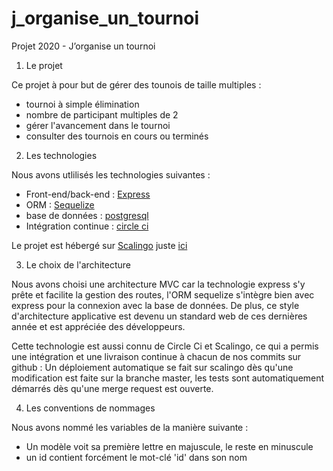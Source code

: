 # j_organise_un_tournoi
Projet 2020 - J’organise un tournoi

1. Le projet

Ce projet à pour but de gérer des tounois de taille multiples : 
* tournoi à simple élimination
* nombre de participant multiples de 2
* gérer l'avancement dans le tournoi
* consulter des tournois en cours ou terminés

2. Les technologies

Nous avons utlilisés les technologies suivantes :
* Front-end/back-end : [Express](http://expressjs.com/)
* ORM : [Sequelize](https://sequelize.org/)
* base de données : [postgresql](https://www.postgresql.org/)
* Intégration continue : [circle ci](https://circleci.com/)

Le projet est hébergé sur [Scalingo](https://scalingo.com/fr) juste [ici](https://j-organise-un-tournoi.osc-fr1.scalingo.io/)

3. Le choix de l'architecture

Nous avons choisi une architecture MVC car la technologie express s'y prête et facilite la gestion des routes, l'ORM sequelize s'intègre bien avec express pour la connexion avec la base de données.
De plus, ce style d'architecture applicative est devenu un standard web de ces dernières année et est appréciée des développeurs.

Cette technologie est aussi connu de Circle Ci et Scalingo, ce qui a permis une intégration et une livraison continue à chacun de nos commits sur github : Un déploiement automatique se fait sur scalingo dès qu'une modification est faite sur la branche master, les tests sont automatiquement démarrés dès qu'une merge request est ouverte.

4. Les conventions de nommages

Nous avons nommé les variables de la manière suivante : 
* Un modèle voit sa première lettre en majuscule, le reste en minuscule
* un id contient forcément le mot-clé 'id' dans son nom

